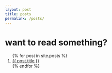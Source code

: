 ```yaml
---
layout: post
title: posts
permalink: /posts/
---
```


# want to read something?

<ol>
  {% for post in site.posts %}
    <li>
      <a href="{{ post.url }}">{{ post.title }}</a>
    </li>
  {% endfor %}
</ol>
